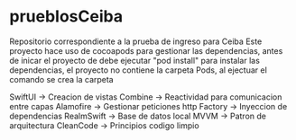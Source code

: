 # pruebIosCeiba
Repositorio correspondiente a la prueba de ingreso para Ceiba
Este proyecto hace uso de cocoapods para gestionar las dependencias,
antes de inicar el proyecto de debe ejecutar "pod install" para instalar las dependencias,
el proyecto no contiene la carpeta Pods, al ejectuar el comando se crea la carpeta

SwiftUI -> Creacion de vistas
Combine -> Reactividad para comunicacion entre capas
Alamofire -> Gestionar peticiones http
Factory -> Inyeccion de dependencias
RealmSwift -> Base de datos local
MVVM -> Patron de arquitectura
CleanCode -> Principios codigo limpio
